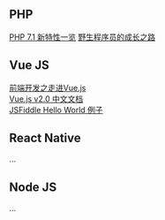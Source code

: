 ## PHP
[PHP 7.1 新特性一览](http://0x1.im/blog/php/features-of-php71.html)
[野生程序员的成长之路](http://www.kkh86.com/it/index.html)

## Vue JS
[前端开发之走进Vue.js](http://mp.weixin.qq.com/s/2ryY5ip5iJarnzLueD57rg)  
[Vue.js v2.0 中文文档](https://vuefe.cn/)  
[JSFiddle Hello World 例子](https://jsfiddle.net/chrisvfritz/50wL7mdz/)  

## React Native
...

## Node JS
...
